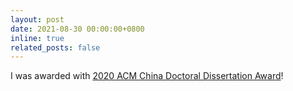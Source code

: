 ```yaml
---
layout: post
date: 2021-08-30 00:00:00+0800
inline: true
related_posts: false
---
```


I was awarded with [2020 ACM China Doctoral Dissertation Award](https://www.acmturc.com/2021/cn/doctoral_thesis_award.html)! 
